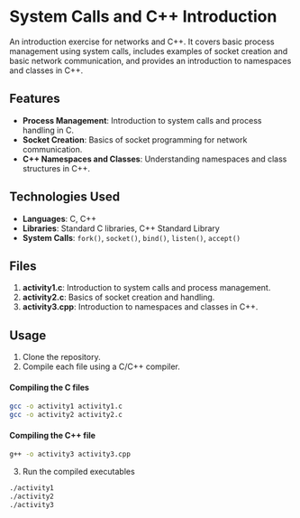 # System Calls and C++ Introduction

An introduction exercise for networks and C++. It covers basic process management using system calls, includes examples of socket creation and basic network communication, and provides an introduction to namespaces and classes in C++.

## Features

- **Process Management**: Introduction to system calls and process handling in C.
- **Socket Creation**: Basics of socket programming for network communication.
- **C++ Namespaces and Classes**: Understanding namespaces and class structures in C++.

## Technologies Used

- **Languages**: C, C++
- **Libraries**: Standard C libraries, C++ Standard Library
- **System Calls**: `fork()`, `socket()`, `bind()`, `listen()`, `accept()`

## Files

1. **activity1.c**: Introduction to system calls and process management.
2. **activity2.c**: Basics of socket creation and handling.
3. **activity3.cpp**: Introduction to namespaces and classes in C++.

## Usage

1. Clone the repository.
2. Compile each file using a C/C++ compiler.

#### Compiling the C files

```bash
gcc -o activity1 activity1.c
gcc -o activity2 activity2.c
```

#### Compiling the C++ file

```bash
g++ -o activity3 activity3.cpp
```

3. Run the compiled executables

```bash
./activity1
./activity2
./activity3
```
